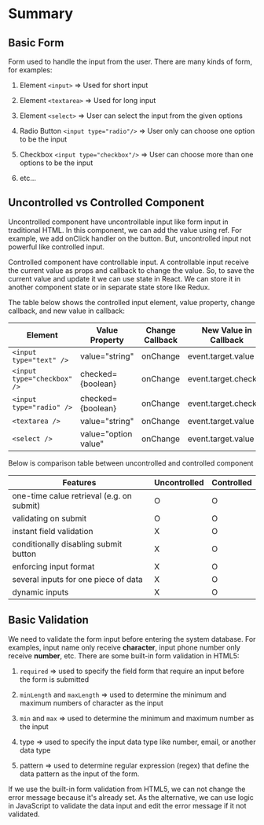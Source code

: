 # Summary

## Basic Form

Form used to handle the input from the user. There are many kinds of form, for examples:

1.  Element `<input>` => Used for short input

2.  Element `<textarea>` => Used for long input

3.  Element `<select>` => User can select the input from the given options

4.  Radio Button `<input type="radio"/>` => User only can choose one option to be the input

5.  Checkbox `<input type="checkbox"/>` => User can choose more than one options to be the input

6.  etc...

## Uncontrolled vs Controlled Component

Uncontrolled component have uncontrollable input like form input in traditional HTML. In this component, we can add the value using ref. For example, we add onClick handler on the button. But, uncontrolled input not powerful like controlled input.

Controlled component have controllable input. A controllable input receive the current value as props and callback to change the value. So, to save the current value and update it we can use state in React. We can store it in another component state or in separate state store like Redux.

The table below shows the controlled input element, value property, change callback, and new value in callback:

| Element                     | Value Property       | Change Callback | New Value in Callback |
| --------------------------- | -------------------- | --------------- | --------------------- |
| `<input type="text" />`     | value="string"       | onChange        | event.target.value    |
| `<input type="checkbox" />` | checked={boolean}    | onChange        | event.target.checked  |
| `<input type="radio" />`    | checked={boolean}    | onChange        | event.target.checked  |
| `<textarea />`              | value="string"       | onChange        | event.target.value    |
| `<select />`                | value="option value" | onChange        | event.target.value    |

Below is comparison table between uncontrolled and controlled component

| Features                                  | Uncontrolled | Controlled |
| ----------------------------------------- | ------------ | ---------- |
| one-time calue retrieval (e.g. on submit) | O            | O          |
| validating on submit                      | O            | O          |
| instant field validation                  | X            | O          |
| conditionally disabling submit button     | X            | O          |
| enforcing input format                    | X            | O          |
| several inputs for one piece of data      | X            | O          |
| dynamic inputs                            | X            | O          |

## Basic Validation

We need to validate the form input before entering the system database. For examples, input name only receive **character**, input phone number only receive **number**, etc. There are some built-in form validation in HTML5:

1. `required` => used to specify the field form that require an input before the form is submitted

2. `minLength` and `maxLength` => used to determine the minimum and maximum numbers of character as the input

3. `min` and `max` => used to determine the minimum and maximum number as the input

4. type => used to specify the input data type like number, email, or another data type

5. pattern => used to determine regular expression (regex) that define the data pattern as the input of the form.

If we use the built-in form validation from HTML5, we can not change the error message because it's already set. As the alternative, we can use logic in JavaScript to validate the data input and edit the error message if it not validated.
